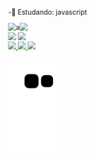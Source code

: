 -📘 Estudando: javascript
<div>
         <div>
<div>
    <img align="left" alt="a" src=https://psiquiatriamg.com.br/wp-content/uploads/2021/03/tenor.gif
         <div>
    
    
<div>
  <a href="https://github.com/rafaelmasselli">
  <img height="180em" src="https://github-readme-stats.vercel.app/api/top-langs/?username=rafaelmasselli&layout=compact&langs_count=7&theme=synthwave"/>
    </div>
<div>
    <a href="https://instagram.com/massellirafael" target="_blank"><img src="https://img.shields.io/badge/-Instagram-%23E4405F?style=for-the-badge&logo=instagram&logoColor=white" target="_blank"></a>
 <a href="https://www.linkedin.com/in/rafael-masselli-740921214/" target="_blank"><img src= "https://img.shields.io/badge/LinkedIn-0077B5?style=for-the-badge&logo=linkedin&logoColor=white"> 
     
<div>
    <img height="20em" src= "https://img.shields.io/badge/JavaScript-323330?style=for-the-badge&logo=javascript&logoColor=F7DF1E"/>
    <img height="20em" src= "https://img.shields.io/badge/HTML5-E34F26?style=for-the-badge&logo=html5&logoColor=white"/>
    <img height="20em" src= "https://img.shields.io/badge/CSS3-1572B6?style=for-the-badge&logo=css3&logoColor=white"/>
    

 ![Snake animation](https://github.com/rafaelmasselli/rafaelmasselli/blob/output/github-contribution-grid-snake.svg)
                                                  
 <div>
     

       
    
